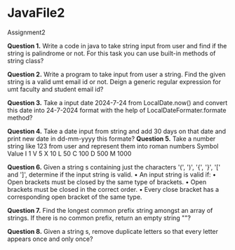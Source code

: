 # JavaFile2
Assignment2

**Question 1.** Write a code in java to take string input from user and find if the string is palindrome or 
not. For this task you can use built-in methods of string class?

**Question 2.** Write a program to take input from user a string. Find the given string is a valid umt 
email id or not. Deign a generic regular expression for umt faculty and student email id?

**Question 3.** Take a input date 2024-7-24 from LocalDate.now() and convert this date into 24-7-2024 
format with the help of LocalDateFormater.formate method?

**Question 4.** Take a date input from string and add 30 days on that date and print new date in dd-mm-yyyy this formate?
**Question 5.** Take a number string like 123 from user and represent them into roman numbers 
Symbol Value
I 1
V 5
X 10
L 50
C 100
D 500
M 1000 

**Question 6.** Given a string s containing just the characters '(', ')', '{', '}', '[' and ']', determine if the input 
string is valid.
• An input string is valid if:
• Open brackets must be closed by the same type of brackets.
• Open brackets must be closed in the correct order.
• Every close bracket has a corresponding open bracket of the same type.

**Question 7.** Find the longest common prefix string amongst an array of strings. If there is no common 
prefix, return an empty string ""?

**Question 8.** Given a string s, remove duplicate letters so that every letter appears once and only once?
